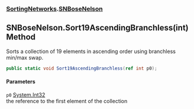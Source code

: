 ### [SortingNetworks](SortingNetworks.md 'SortingNetworks').[SNBoseNelson](SortingNetworks_SNBoseNelson.md 'SortingNetworks.SNBoseNelson')
## SNBoseNelson.Sort19AscendingBranchless(int) Method
Sorts a collection of 19 elements in ascending order using branchless min/max swap.  
```csharp
public static void Sort19AscendingBranchless(ref int p0);
```
#### Parameters
<a name='SortingNetworks_SNBoseNelson_Sort19AscendingBranchless(int)_p0'></a>
`p0` [System.Int32](https://docs.microsoft.com/en-us/dotnet/api/System.Int32 'System.Int32')  
the reference to the first element of the collection
  

